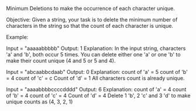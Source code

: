 Minimum Deletions to make the occurrence of each character unique.

Objective: Given a string, your task is to delete the minimum number of characters in the string so that the count of each character is unique.

Example:

Input = "aaaaabbbbb"
Output: 1 
Explanation: In the input string, characters 'a' and 'b', both occur 5 times. You can delete either one 'a' or one 'b' to make their count unique (4 and 5 or 5 and 4). 


Input = "abcaabbcdaab"
Output: 0 
Explanation: 
count of 'a' = 5 
count of 'b' = 4 
count of 'c' = c
Count of 'd' = 1
All characters count is already unique.

Input = "aaaabbbbccccdddd"
Output: 6 
Explanation: 
count of 'a' = 4 
count of 'b' = 4 
count of 'c' = 4
Count of 'd' = 4
Delete 1 'b', 2 'c' and 3 'd' to make unique counts as (4, 3, 2, 1)
